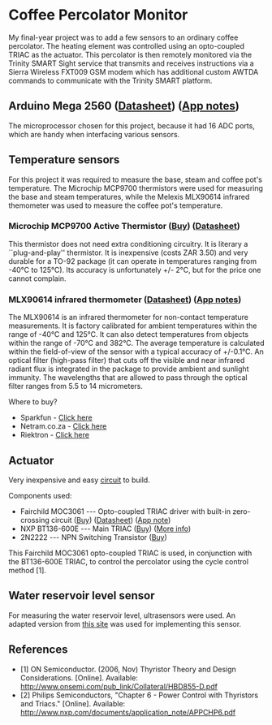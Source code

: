 # Coffee Percolator Monitor
My final-year project was to add a few sensors to an ordinary coffee percolator. The heating element was controlled using an opto-coupled TRIAC as the actuator. This percolator is then remotely monitored via the Trinity SMART Sight service that transmits and receives instructions via a Sierra Wireless FXT009 GSM modem which has additional custom AWTDA commands to communicate with the Trinity SMART platform.


## Arduino Mega 2560 ([Datasheet](http://arduino.cc/en/Main/ArduinoBoardMega2560)) ([App notes](http://www.atmel.com/devices/ATMEGA2560.aspx?tab=documents))

The microprocessor chosen for this project, because it had 16 ADC ports, which are handy when interfacing various sensors.

## Temperature sensors
For this project it was required to measure the base, steam and coffee pot's temperature.
The Microchip MCP9700 thermistors were used for measuring the base and steam temperatures, while the Melexis MLX90614 infrared themometer was used to measure the coffee pot's temperature.
### Microchip MCP9700 Active Thermistor ([Buy](http://www.mantech.co.za/ProductInfo.aspx?Item=14M1688)) ([Datasheet](http://ww1.microchip.com/downloads/en/DeviceDoc/21942e.pdf))

This thermistor does not need extra conditioning circuitry. It is literary a ``plug-and-play'' thermistor. 
It is inexpensive (costs ZAR 3.50) and very durable for a TO-92 package (it can operate in temperatures ranging from -40°C to 125°C). Its accuracy is unfortunately +/- 2°C, but for the price one cannot complain.


### MLX90614 infrared thermometer ([Datasheet](https://www.sparkfun.com/datasheets/Sensors/Temperature/SEN-09570-datasheet-3901090614M005.pdf)) ([App notes](http://www.melexis.com/Prodmain.aspx?nID=615))

The MLX90614 is an infrared thermometer for non-contact temperature measurements. It is factory calibrated for ambient temperatures within the range of -40°C and 125°C. It can also detect temperatures from objects within the range of -70°C and 382°C. The average temperature is calculated within the field-of-view of the sensor with a typical accuracy of +/-0.1°C. An optical filter (high-pass filter) that cuts off the visible and near infrared radiant flux is integrated in the package to provide ambient and sunlight immunity. The wavelengths that are allowed to pass through the optical filter ranges from 5.5 to 14 micrometers.


Where to buy?
- Sparkfun - [Click here](https://www.sparkfun.com/products/9570)
- Netram.co.za - [Click here](http://netram.co.za/978-infrared-thermometer.html)
- Riektron - [Click here](https://www.riecktron.co.za/en/product/1006)

## Actuator

Very inexpensive and easy [circuit](https://github.com/jeanbritz/RemoteCoffee/blob/master/actuator_control_test/actuator-circuit.png) to build.

Components used:

- Fairchild MOC3061 --- Opto-coupled TRIAC driver with built-in zero-crossing circuit ([Buy](http://www.mantech.co.za/ProductInfo.aspx?Item=35M3489)) ([Datasheet](http://www.fairchildsemi.com/ds/MO/MOC3061M.pdf)) ([App note](http://www.fairchildsemi.com/an/AN/AN-3004.pdf))
- NXP BT136-600E --- Main TRIAC ([Buy](http://www.mantech.co.za/ProductInfo.aspx?Item=35M3275)) ([More info](http://www.nxp.com/products/thyristors/4_quadrant_triacs/BT136-600E.html))
- 2N2222 --- NPN Switching Transistor ([Buy](http://www.mantech.co.za/ProductInfo.aspx?Item=72M3626))


This Fairchild MOC3061 opto-coupled TRIAC is used, in conjunction with the BT136-600E TRIAC, to control the percolator using the cycle control method [1].

## Water reservoir level sensor
For measuring the water reservoir level, ultrasensors were used. An adapted version from [this site](http://www.kerrywong.com/2011/01/22/a-sensitive-diy-ultrasonic-range-sensor/comment-page-2/) was used for implementing this sensor. 

References
---
- [1] ON Semiconductor. (2006, Nov) Thyristor Theory and Design Considerations. [Online].
     Available: http://www.onsemi.com/pub_link/Collateral/HBD855-D.pdf
- [2] Philips Semiconductors, "Chapter 6 - Power Control with Thyristors and Triacs."
[Online]. Available: http://www.nxp.com/documents/application_note/APPCHP6.pdf

